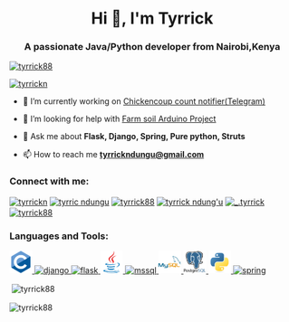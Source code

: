 <h1 align="center">Hi 👋, I'm Tyrrick</h1>
<h3 align="center">A passionate Java/Python developer from Nairobi,Kenya</h3>

<p align="left"> <a href="https://github.com/ryo-ma/github-profile-trophy"><img src="https://github-profile-trophy.vercel.app/?username=tyrrick88" alt="tyrrick88" /></a> </p>

<p align="left"> <a href="https://twitter.com/tyrrickn" target="blank"><img src="https://img.shields.io/twitter/follow/tyrrickn?logo=twitter&style=for-the-badge" alt="tyrrickn" /></a> </p>

- 🔭 I’m currently working on [Chickencoup count notifier(Telegram)](https://github.com/Tyrrick88/Chickencoup-count-notifier-Telegram.)

- 🤝 I’m looking for help with [Farm soil Arduino Project](https://github.com/Tyrrick88/Farm-Soil-Content-Notifier.)

- 💬 Ask me about **Flask, Django, Spring, Pure python, Struts**

- 📫 How to reach me **tyrrickndungu@gmail.com**

<h3 align="left">Connect with me:</h3>
<p align="left">
<a href="https://twitter.com/tyrrickn" target="blank"><img align="center" src="https://raw.githubusercontent.com/rahuldkjain/github-profile-readme-generator/master/src/images/icons/Social/twitter.svg" alt="tyrrickn" height="30" width="40" /></a>
<a href="https://linkedin.com/in/tyrric ndungu" target="blank"><img align="center" src="https://raw.githubusercontent.com/rahuldkjain/github-profile-readme-generator/master/src/images/icons/Social/linked-in-alt.svg" alt="tyrric ndungu" height="30" width="40" /></a>
<a href="https://stackoverflow.com/users/tyrrick88" target="blank"><img align="center" src="https://raw.githubusercontent.com/rahuldkjain/github-profile-readme-generator/master/src/images/icons/Social/stack-overflow.svg" alt="tyrrick88" height="30" width="40" /></a>
<a href="https://fb.com/tyrrick ndung'u" target="blank"><img align="center" src="https://raw.githubusercontent.com/rahuldkjain/github-profile-readme-generator/master/src/images/icons/Social/facebook.svg" alt="tyrrick ndung'u" height="30" width="40" /></a>
<a href="https://instagram.com/_.tyrrick" target="blank"><img align="center" src="https://raw.githubusercontent.com/rahuldkjain/github-profile-readme-generator/master/src/images/icons/Social/instagram.svg" alt="_.tyrrick" height="30" width="40" /></a>
<a href="https://www.leetcode.com/tyrrick88" target="blank"><img align="center" src="https://raw.githubusercontent.com/rahuldkjain/github-profile-readme-generator/master/src/images/icons/Social/leet-code.svg" alt="tyrrick88" height="30" width="40" /></a>
</p>

<h3 align="left">Languages and Tools:</h3>
<p align="left"> <a href="https://www.cprogramming.com/" target="_blank" rel="noreferrer"> <img src="https://raw.githubusercontent.com/devicons/devicon/master/icons/c/c-original.svg" alt="c" width="40" height="40"/> </a> <a href="https://www.djangoproject.com/" target="_blank" rel="noreferrer"> <img src="https://cdn.worldvectorlogo.com/logos/django.svg" alt="django" width="40" height="40"/> </a> <a href="https://flask.palletsprojects.com/" target="_blank" rel="noreferrer"> <img src="https://www.vectorlogo.zone/logos/pocoo_flask/pocoo_flask-icon.svg" alt="flask" width="40" height="40"/> </a> <a href="https://www.java.com" target="_blank" rel="noreferrer"> <img src="https://raw.githubusercontent.com/devicons/devicon/master/icons/java/java-original.svg" alt="java" width="40" height="40"/> </a> <a href="https://www.microsoft.com/en-us/sql-server" target="_blank" rel="noreferrer"> <img src="https://www.svgrepo.com/show/303229/microsoft-sql-server-logo.svg" alt="mssql" width="40" height="40"/> </a> <a href="https://www.mysql.com/" target="_blank" rel="noreferrer"> <img src="https://raw.githubusercontent.com/devicons/devicon/master/icons/mysql/mysql-original-wordmark.svg" alt="mysql" width="40" height="40"/> </a> <a href="https://www.postgresql.org" target="_blank" rel="noreferrer"> <img src="https://raw.githubusercontent.com/devicons/devicon/master/icons/postgresql/postgresql-original-wordmark.svg" alt="postgresql" width="40" height="40"/> </a> <a href="https://www.python.org" target="_blank" rel="noreferrer"> <img src="https://raw.githubusercontent.com/devicons/devicon/master/icons/python/python-original.svg" alt="python" width="40" height="40"/> </a> <a href="https://spring.io/" target="_blank" rel="noreferrer"> <img src="https://www.vectorlogo.zone/logos/springio/springio-icon.svg" alt="spring" width="40" height="40"/> </a> </p>

<p>&nbsp;<img align="center" src="https://github-readme-stats.vercel.app/api?username=tyrrick88&show_icons=true&locale=en" alt="tyrrick88" /></p>

<p><img align="center" src="https://github-readme-streak-stats.herokuapp.com/?user=tyrrick88&" alt="tyrrick88" /></p>
